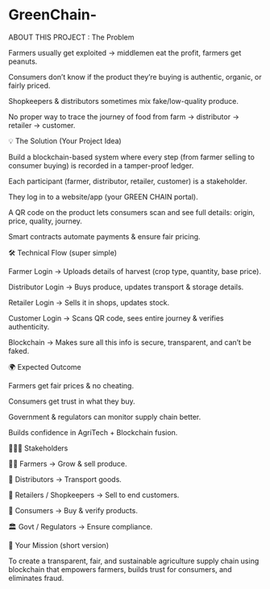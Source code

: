 # GreenChain-
ABOUT THIS PROJECT : 
The Problem

Farmers usually get exploited → middlemen eat the profit, farmers get peanuts.

Consumers don’t know if the product they’re buying is authentic, organic, or fairly priced.

Shopkeepers & distributors sometimes mix fake/low-quality produce.

No proper way to trace the journey of food from farm → distributor → retailer → customer.

💡 The Solution (Your Project Idea)

Build a blockchain-based system where every step (from farmer selling to consumer buying) is recorded in a tamper-proof ledger.

Each participant (farmer, distributor, retailer, customer) is a stakeholder.

They log in to a website/app (your GREEN CHAIN portal).

A QR code on the product lets consumers scan and see full details: origin, price, quality, journey.

Smart contracts automate payments & ensure fair pricing.

🛠️ Technical Flow (super simple)

Farmer Login → Uploads details of harvest (crop type, quantity, base price).

Distributor Login → Buys produce, updates transport & storage details.

Retailer Login → Sells it in shops, updates stock.

Customer Login → Scans QR code, sees entire journey & verifies authenticity.

Blockchain → Makes sure all this info is secure, transparent, and can’t be faked.

🌍 Expected Outcome

Farmers get fair prices & no cheating.

Consumers get trust in what they buy.

Government & regulators can monitor supply chain better.

Builds confidence in AgriTech + Blockchain fusion.

🧑‍🤝‍🧑 Stakeholders

👨‍🌾 Farmers → Grow & sell produce.

🚛 Distributors → Transport goods.

🏪 Retailers / Shopkeepers → Sell to end customers.

👥 Consumers → Buy & verify products.

🏛️ Govt / Regulators → Ensure compliance.

🎯 Your Mission (short version)

To create a transparent, fair, and sustainable agriculture supply chain using blockchain that empowers farmers, builds trust for consumers, and eliminates fraud.
